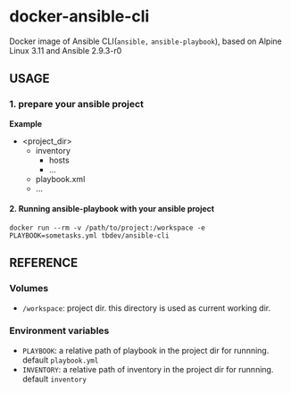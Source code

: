 # docker-ansible-cli
Docker image of Ansible CLI(`ansible,` `ansible-playbook`), based on Alpine Linux 3.11 and Ansible 2.9.3-r0

## USAGE ##

### 1. prepare your ansible project ###

**Example**
- <project_dir>
    - inventory
        - hosts
        - ...
    - playbook.xml
    - ...


#### 2. Running ansible-playbook with your ansible project ####

````
docker run --rm -v /path/to/project:/workspace -e PLAYBOOK=sometasks.yml tbdev/ansible-cli
````

## REFERENCE ##

### Volumes ###

- `/workspace`: project dir. this directory is used as current working dir.

### Environment variables ###

- `PLAYBOOK`: a relative path of playbook in the project dir for runnning. default `playbook.yml`
- `INVENTORY`: a relative path of inventory in the project dir for runnning. default `inventory`